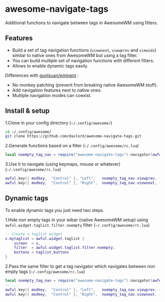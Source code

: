 # awesome-navigate-tags
Additional functions to navigate between tags in AwesomeWM using filters. 

## Features

* Build a set of tag navigation functions (`viewnext`, `viewprev` and `viewidx`) similar to native ones from AwesomeWM but using a tag filter.
* You can build multiple set of navigation functions with different filters.
* Allows to enable dynamic tags easily.

Differences with [guotsuan/eminent](https://github.com/guotsuan/eminent) :
- No monkey patching (prevent from breaking native AwesomeWM stuff).
- Add navigation features next to native ones.
- Multiple navigation modes can coexist.

## Install & setup

1.Clone in your config directory (`~/.config/awesome/`)
```bash
cd ~/.config/awesome/
git clone https://github.com/davlord/awesome-navigate-tags.git
```
2.Generate functions based on a filter (`~/.config/awesome/rc.lua`)
```lua
local noempty_tag_nav = require("awesome-navigate-tags").navigator(awful.widget.taglist.filter.noempty)
```

3.Use it to navigate (using keymaps, mouse or whatever)(`~/.config/awesome/rc.lua`)
```lua
awful.key({ modkey,  "Control" }, "Left",   noempty_tag_nav.viewprev, {description = "view previous tag", group = "tag"}),
awful.key({ modkey,  "Control" }, "Right",  noempty_tag_nav.viewnext, {description = "view next tag", group = "tag"}),
```

## Dynamic tags
To enable dynamic tags you just need two steps.

1.Hide non empty tags in your wibar (native AwesomeWM setup) using `awful.widget.taglist.filter.noempty` filter (`~/.config/awesome/rc.lua`)
```lua
-- Create a taglist widget
s.mytaglist = awful.widget.taglist {
    screen  = s,
    filter  = awful.widget.taglist.filter.noempty,
    buttons = taglist_buttons
}
```
2.Pass the same filter to get a tag navigator which navigates between non empty tags (`~/.config/awesome/rc.lua`)
```lua
local noempty_tag_nav = require("awesome-navigate-tags").navigator(awful.widget.taglist.filter.noempty)
-- ...
awful.key({ modkey,  "Control" }, "Left",   noempty_tag_nav.viewprev, {description = "view previous tag", group = "tag"}),
awful.key({ modkey,  "Control" }, "Right",  noempty_tag_nav.viewnext, {description = "view next tag", group = "tag"}),
```

